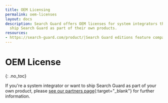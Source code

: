 ```yaml
---
title: OEM Licensing
permalink: oem-licenses
layout: docs
description: Search Guard offers OEM licenses for system integrators that want to
  ship Search Guard as part of their own products.
resources:
- https://search-guard.com/product/|Search Guard editions feature comparison (website)
---
```

<!---
Copyright 2022 floragunn GmbH
-->

# OEM License
{: .no_toc}

If you're a system integrator or want to ship Search Guard as part of your own product, please [see our partners page](https://search-guard.com/partners/){:target="_blank"} for further information.